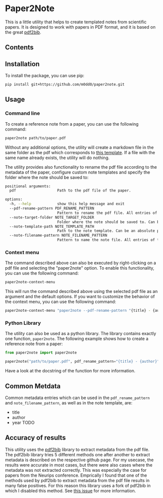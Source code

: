 # Paper2Note
This is a little utility that helps to create templated notes from scientific papers. 
It is designed to work with papers in PDF format, and it is based on the great [pdf2bib](https://github.com/MicheleCotrufo/pdf2bib).

## Contents

## Installation
To install the package, you can use pip:
```bash
pip install git+https://github.com/m0dd0/paper2note.git
```

## Usage
### Command line
To create a reference note from a paper, you can use the following command:
```bash
paper2note path/to/paper.pdf
```

Without any additional options, the utility will create a markdown file in the same folder as the pdf which corresponds to [this template](paper2note/templates/reference.md).
If a file with the same name already exists, the utility will do nothing.

The utility provides also functionality to rename the pdf file according to the metadata of the paper, configure custom note templates and specify the folder where the note should be saved to:
```bash
positional arguments:
  pdf                   Path to the pdf file of the paper.

options:
  -h, --help            show this help message and exit
  --pdf-rename-pattern PDF_RENAME_PATTERN
                        Pattern to rename the pdf file. All entries of the metadata can be used as placeholders. Placeholder must be in curly braces. If not provided no renaming will be executed.
  --note-target-folder NOTE_TARGET_FOLDER
                        Folder where the note should be saved to. Can be an absolute path or relative to the directory from wich the script is called. Defaults to the directory of the pdf file.
  --note-template-path NOTE_TEMPLATE_PATH
                        Path to the note template. Can be an absolute path or relative to the directory from wich the script is called. Defaults to a default note template.
  --note-filename-pattern NOTE_FILENAME_PATTERN
                        Pattern to name the note file. All entries of the metadata can be used as placeholders. Placeholder must be in curly braces. Defaults to '{title}'.
```

### Context menu
The command described above can also be executed by right-clicking on a pdf file and selecting the "paper2note" option. To enable this functionality, you can use the following command:
```bash
paper2note-context-menu
```
This will run the command described above using the selected pdf file as an argument and the default options.
If you want to customize the behavior of the context menu, you can use the following command:
```bash
paper2note-context-menu "paper2note --pdf-rename-pattern "{title} - {author}" --note-target-folder "path/to/notes" --note-template-path "path/to/template.md" --note-filename-pattern "{title} - {author}""
```

### Python Library
The utility can also be used as a python library. 
The library contains exactly one function, `paper2note`.
The following example shows how to create a reference note from a paper:
```python
from paper2note import paper2note

paper2note("path/to/paper.pdf", pdf_rename_pattern="{title} - {author}", note_target_folder="path/to/notes", note_template_path="path/to/template.md", note_filename_pattern="{title} - {author}")
```
Have a look at the docstring of the function for more information.

## Common Metdata
Common metadata entries which can be used in the `pdf_rename_pattern` and `note_filename_pattern`, as well as in the note template, are:
- title
- author
- year
TODO

## Accuracy of results
This utility uses the [pdf2bib](https://github.com/MicheleCotrufo/pdf2bib) library to extract metadata from the pdf file.
The pdf2bib library tries 5 different methods one after another to extract metadata is described on the respective github page.
For my usecase, the results were accurate in most cases, but there were also cases where the metadata was not extracted correctly.
This was especially the case for papers from the Neurips conference.
Emprically I found that one of the methods used by pdf2bib to extract metadata from the pdf file results in many false positives.
For this reason this library uses a fork of pdf2bib in which I disabled this method.
See [this issue](https://github.com/MicheleCotrufo/pdf2doi/issues/25) for more information.